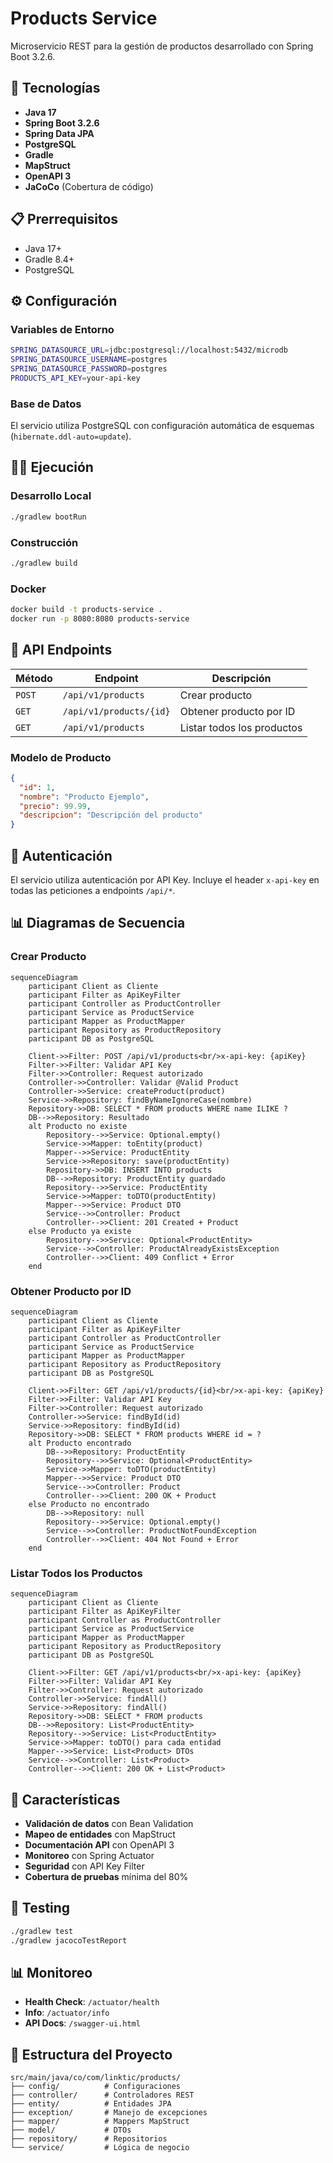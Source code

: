 # Products Service

Microservicio REST para la gestión de productos desarrollado con Spring Boot 3.2.6.

## 🚀 Tecnologías

- **Java 17**
- **Spring Boot 3.2.6**
- **Spring Data JPA**
- **PostgreSQL**
- **Gradle**
- **MapStruct**
- **OpenAPI 3**
- **JaCoCo** (Cobertura de código)

## 📋 Prerrequisitos

- Java 17+
- Gradle 8.4+
- PostgreSQL

## ⚙️ Configuración

### Variables de Entorno

```bash
SPRING_DATASOURCE_URL=jdbc:postgresql://localhost:5432/microdb
SPRING_DATASOURCE_USERNAME=postgres
SPRING_DATASOURCE_PASSWORD=postgres
PRODUCTS_API_KEY=your-api-key
```

### Base de Datos

El servicio utiliza PostgreSQL con configuración automática de esquemas (`hibernate.ddl-auto=update`).

## 🏃‍♂️ Ejecución

### Desarrollo Local

```bash
./gradlew bootRun
```

### Construcción

```bash
./gradlew build
```

### Docker

```bash
docker build -t products-service .
docker run -p 8080:8080 products-service
```

## 📡 API Endpoints

| Método | Endpoint | Descripción |
|--------|----------|-------------|
| `POST` | `/api/v1/products` | Crear producto |
| `GET` | `/api/v1/products/{id}` | Obtener producto por ID |
| `GET` | `/api/v1/products` | Listar todos los productos |

### Modelo de Producto

```json
{
  "id": 1,
  "nombre": "Producto Ejemplo",
  "precio": 99.99,
  "descripcion": "Descripción del producto"
}
```

## 🔐 Autenticación

El servicio utiliza autenticación por API Key. Incluye el header `x-api-key` en todas las peticiones a endpoints `/api/*`.

## 📊 Diagramas de Secuencia

### Crear Producto

```mermaid
sequenceDiagram
    participant Client as Cliente
    participant Filter as ApiKeyFilter
    participant Controller as ProductController
    participant Service as ProductService
    participant Mapper as ProductMapper
    participant Repository as ProductRepository
    participant DB as PostgreSQL

    Client->>Filter: POST /api/v1/products<br/>x-api-key: {apiKey}
    Filter->>Filter: Validar API Key
    Filter->>Controller: Request autorizado
    Controller->>Controller: Validar @Valid Product
    Controller->>Service: createProduct(product)
    Service->>Repository: findByNameIgnoreCase(nombre)
    Repository->>DB: SELECT * FROM products WHERE name ILIKE ?
    DB-->>Repository: Resultado
    alt Producto no existe
        Repository-->>Service: Optional.empty()
        Service->>Mapper: toEntity(product)
        Mapper-->>Service: ProductEntity
        Service->>Repository: save(productEntity)
        Repository->>DB: INSERT INTO products
        DB-->>Repository: ProductEntity guardado
        Repository-->>Service: ProductEntity
        Service->>Mapper: toDTO(productEntity)
        Mapper-->>Service: Product DTO
        Service-->>Controller: Product
        Controller-->>Client: 201 Created + Product
    else Producto ya existe
        Repository-->>Service: Optional<ProductEntity>
        Service-->>Controller: ProductAlreadyExistsException
        Controller-->>Client: 409 Conflict + Error
    end
```

### Obtener Producto por ID

```mermaid
sequenceDiagram
    participant Client as Cliente
    participant Filter as ApiKeyFilter
    participant Controller as ProductController
    participant Service as ProductService
    participant Mapper as ProductMapper
    participant Repository as ProductRepository
    participant DB as PostgreSQL

    Client->>Filter: GET /api/v1/products/{id}<br/>x-api-key: {apiKey}
    Filter->>Filter: Validar API Key
    Filter->>Controller: Request autorizado
    Controller->>Service: findById(id)
    Service->>Repository: findById(id)
    Repository->>DB: SELECT * FROM products WHERE id = ?
    alt Producto encontrado
        DB-->>Repository: ProductEntity
        Repository-->>Service: Optional<ProductEntity>
        Service->>Mapper: toDTO(productEntity)
        Mapper-->>Service: Product DTO
        Service-->>Controller: Product
        Controller-->>Client: 200 OK + Product
    else Producto no encontrado
        DB-->>Repository: null
        Repository-->>Service: Optional.empty()
        Service-->>Controller: ProductNotFoundException
        Controller-->>Client: 404 Not Found + Error
    end
```

### Listar Todos los Productos

```mermaid
sequenceDiagram
    participant Client as Cliente
    participant Filter as ApiKeyFilter
    participant Controller as ProductController
    participant Service as ProductService
    participant Mapper as ProductMapper
    participant Repository as ProductRepository
    participant DB as PostgreSQL

    Client->>Filter: GET /api/v1/products<br/>x-api-key: {apiKey}
    Filter->>Filter: Validar API Key
    Filter->>Controller: Request autorizado
    Controller->>Service: findAll()
    Service->>Repository: findAll()
    Repository->>DB: SELECT * FROM products
    DB-->>Repository: List<ProductEntity>
    Repository-->>Service: List<ProductEntity>
    Service->>Mapper: toDTO() para cada entidad
    Mapper-->>Service: List<Product> DTOs
    Service-->>Controller: List<Product>
    Controller-->>Client: 200 OK + List<Product>
```

## 🔧 Características

- **Validación de datos** con Bean Validation
- **Mapeo de entidades** con MapStruct
- **Documentación API** con OpenAPI 3
- **Monitoreo** con Spring Actuator
- **Seguridad** con API Key Filter
- **Cobertura de pruebas** mínima del 80%

## 🧪 Testing

```bash
./gradlew test
./gradlew jacocoTestReport
```

## 📊 Monitoreo

- **Health Check**: `/actuator/health`
- **Info**: `/actuator/info`
- **API Docs**: `/swagger-ui.html`

## 📁 Estructura del Proyecto

```
src/main/java/co/com/linktic/products/
├── config/          # Configuraciones
├── controller/      # Controladores REST
├── entity/          # Entidades JPA
├── exception/       # Manejo de excepciones
├── mapper/          # Mappers MapStruct
├── model/           # DTOs
├── repository/      # Repositorios
└── service/         # Lógica de negocio
```